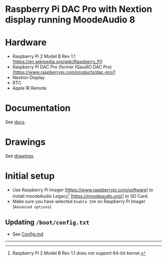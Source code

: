 # Raspberry Pi DAC Pro with Nextion display running MoodeAudio 8

# Hardware
- Raspberry Pi 2 Model B Rev 1.1 [https://en.wikipedia.org/wiki/Raspberry_Pi]
- Raspberry Pi DAC Pro (former IQaudIO DAC Pro) [https://www.raspberrypi.com/products/dac-pro/]
- Nextion Display
- RTC
- Apple IR Remote

# Documentation
See [docs](docs).
# Drawings
See [drawings](drawings).

# Initial setup
- Use Raspberry Pi Imager [https://www.raspberrypi.com/software] to install moodeAudio Legacy[^1] [https://moodeaudio.org/] to SD Card.
- Make sure you have selected `Enable SSH` on Raspberry Pi Imager (`Advanced options`)

## Updating `/boot/config.txt`
- See [Config.md](Config.md)


---
[^1]: Raspberry Pi 2 Model B Rev 1.1 does not support 64-bit kernel.